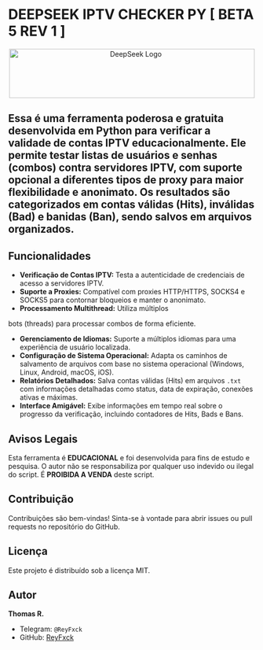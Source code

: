 # DEEPSEEK IPTV CHECKER PY [ BETA 5 REV 1 ]

<p align="center">
  <img src="https://upload.wikimedia.org/wikipedia/commons/e/ec/DeepSeek_logo.svg" alt="DeepSeek Logo" width="500" height="100">
</p>


## Essa é uma ferramenta poderosa e gratuita desenvolvida em Python para verificar a validade de contas IPTV educacionalmente. Ele permite testar listas de usuários e senhas (combos) contra servidores IPTV, com suporte opcional a diferentes tipos de proxy para maior flexibilidade e anonimato. Os resultados são categorizados em contas válidas (Hits), inválidas (Bad) e banidas (Ban), sendo salvos em arquivos organizados.

## Funcionalidades

- **Verificação de Contas IPTV:** Testa a autenticidade de credenciais de acesso a servidores IPTV.
- **Suporte a Proxies:** Compatível com proxies HTTP/HTTPS, SOCKS4 e SOCKS5 para contornar bloqueios e manter o anonimato.
- **Processamento Multithread:** Utiliza múltiplos 


bots (threads) para processar combos de forma eficiente.
- **Gerenciamento de Idiomas:** Suporte a múltiplos idiomas para uma experiência de usuário localizada.
- **Configuração de Sistema Operacional:** Adapta os caminhos de salvamento de arquivos com base no sistema operacional (Windows, Linux, Android, macOS, iOS).
- **Relatórios Detalhados:** Salva contas válidas (Hits) em arquivos `.txt` com informações detalhadas como status, data de expiração, conexões ativas e máximas.
- **Interface Amigável:** Exibe informações em tempo real sobre o progresso da verificação, incluindo contadores de Hits, Bads e Bans.

## Avisos Legais

Esta ferramenta é **EDUCACIONAL** e foi desenvolvida para fins de estudo e pesquisa. O autor não se responsabiliza por qualquer uso indevido ou ilegal do script. É **PROIBIDA A VENDA** deste script.

## Contribuição

Contribuições são bem-vindas! Sinta-se à vontade para abrir issues ou pull requests no repositório do GitHub.

## Licença

Este projeto é distribuído sob a licença MIT.

## Autor

**Thomas R.**

-   Telegram: `@ReyFxck`
-   GitHub: [ReyFxck](https://github.com/ReyFxck)
